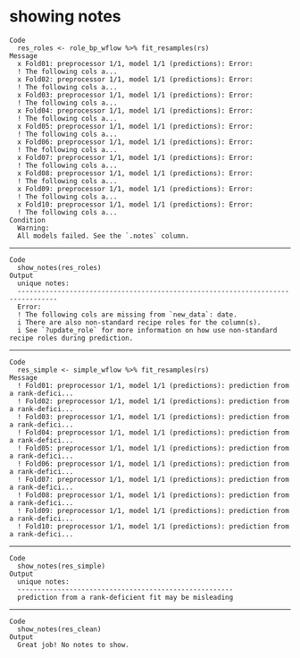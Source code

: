 # showing notes

    Code
      res_roles <- role_bp_wflow %>% fit_resamples(rs)
    Message
      x Fold01: preprocessor 1/1, model 1/1 (predictions): Error:
      ! The following cols a...
      x Fold02: preprocessor 1/1, model 1/1 (predictions): Error:
      ! The following cols a...
      x Fold03: preprocessor 1/1, model 1/1 (predictions): Error:
      ! The following cols a...
      x Fold04: preprocessor 1/1, model 1/1 (predictions): Error:
      ! The following cols a...
      x Fold05: preprocessor 1/1, model 1/1 (predictions): Error:
      ! The following cols a...
      x Fold06: preprocessor 1/1, model 1/1 (predictions): Error:
      ! The following cols a...
      x Fold07: preprocessor 1/1, model 1/1 (predictions): Error:
      ! The following cols a...
      x Fold08: preprocessor 1/1, model 1/1 (predictions): Error:
      ! The following cols a...
      x Fold09: preprocessor 1/1, model 1/1 (predictions): Error:
      ! The following cols a...
      x Fold10: preprocessor 1/1, model 1/1 (predictions): Error:
      ! The following cols a...
    Condition
      Warning:
      All models failed. See the `.notes` column.

---

    Code
      show_notes(res_roles)
    Output
      unique notes:
      --------------------------------------------------------------------------------
      Error:
      ! The following cols are missing from `new_data`: date.
      i There are also non-standard recipe roles for the column(s).
      i See `?update_role` for more information on how use non-standard recipe roles during prediction.

---

    Code
      res_simple <- simple_wflow %>% fit_resamples(rs)
    Message
      ! Fold01: preprocessor 1/1, model 1/1 (predictions): prediction from a rank-defici...
      ! Fold02: preprocessor 1/1, model 1/1 (predictions): prediction from a rank-defici...
      ! Fold03: preprocessor 1/1, model 1/1 (predictions): prediction from a rank-defici...
      ! Fold04: preprocessor 1/1, model 1/1 (predictions): prediction from a rank-defici...
      ! Fold05: preprocessor 1/1, model 1/1 (predictions): prediction from a rank-defici...
      ! Fold06: preprocessor 1/1, model 1/1 (predictions): prediction from a rank-defici...
      ! Fold07: preprocessor 1/1, model 1/1 (predictions): prediction from a rank-defici...
      ! Fold08: preprocessor 1/1, model 1/1 (predictions): prediction from a rank-defici...
      ! Fold09: preprocessor 1/1, model 1/1 (predictions): prediction from a rank-defici...
      ! Fold10: preprocessor 1/1, model 1/1 (predictions): prediction from a rank-defici...

---

    Code
      show_notes(res_simple)
    Output
      unique notes:
      ------------------------------------------------------
      prediction from a rank-deficient fit may be misleading

---

    Code
      show_notes(res_clean)
    Output
      Great job! No notes to show.

